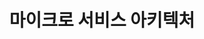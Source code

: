 ---
layout: post
title: 마이크로 서비스 아키텍처
subtitle: 
gh-repo: 
gh-badge: [star, fork, follow]
tags: [Web]
categories : [Other]
---